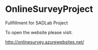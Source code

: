 # OnlineSurveyProject
Fullfillment for SADLab Project

To open the website please visit:

http://onlinesurvey.azurewebsites.net/


